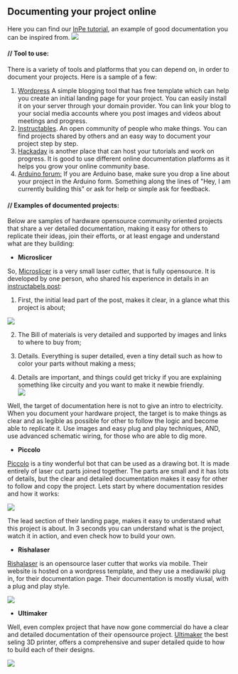 ## Documenting your project online

Here you can find our [InPe tutorial](https://github.com/opencarecc/inpe/wiki), an example of good documentation you can be inspired from.
[
![](https://camo.githubusercontent.com/1b4735589f01e275483986a5c9835120ccd6ebd5/68747470733a2f2f6661726d352e737461746963666c69636b722e636f6d2f343530372f32333933363039333231385f393736633930306435342e6a7067)](https://github.com/opencarecc/inpe/wiki)

#### // Tool to use:

There is a variety of tools and platforms that you can depend on, in order to document your projects.  Here is a sample of a few:

1. [Wordpress](https://wordpress.com)  A simple blogging tool that has free template which can help you create an initial landing page for your project.  You can easily install it on your server through your domain provider. You can link your blog to your social media accounts where you post images and videos about meetings and progress.
2. [Instructables]( http://www.instructables.com).  An open community of people who make things.  You can find projects shared by others and an easy way to document your project step by step.
3. [Hackaday](http://hackaday.com) is another place that can host your tutorials and work on progress.  It is good to use different online documentation platforms as it helps you grow your online community base.
4. [Arduino forum:](https://forum.arduino.cc)  If you are Arduino base, make sure you drop a line about your project in the Arduino form.  Something along the lines of "Hey, I am currently building this" or ask for help or simple ask for feedback.

#### // Examples of documented projects:

Below are samples of hardware opensource community oriented projects that share a ver detailed documentation, making it easy for others to replicate their ideas, join their efforts, or at least engage and understand what are they building:

* **Microslicer**

So, [Microslicer](http://www.instructables.com/id/The-MicroSlice-V2-Aurum-A-gold-mini-laser-cutter-e) is a very small laser cutter, that is fully opensource. It is developed by one person, who shared his experience in details in an [instructabels post](http://www.instructables.com/id/The-MicroSlice-V2-Aurum-A-gold-mini-laser-cutter-e/):

1. First, the initial lead part of the post, makes it clear, in a glance what this project is about;

![](OC-img_microslicer.jpg)

2. The Bill of materials is very detailed and supported by images and links to where to buy from;

3. Details.  Everything is super detailed, even a tiny detail such as how to color your parts without making a mess;

4. Details are important, and things could get tricky if you are explaining something like circuity and you want to make it newbie friendly.  
 ![](OC-img_wiring.jpg)

Well, the target of documentation here is not to give an intro to electricity. When you document your hardware project, the target is to make things as clear and as legible as possible for other to follow the logic and become able to replicate it. Use images and easy plug and play techniques, AND, use advanced schematic wiring, for those who are able to dig more.

* **Piccolo**

[Piccolo](http://piccolo.cc) is a tiny wonderful bot that can be used as a drawing bot.  It is made entirely of laser cut parts joined together. The parts are small and it has lots of details, but the clear and detailed documentation makes it easy for other to follow and copy the project.  Lets start by where documentation resides and how it works:

![](OC-img_piccolo.jpg)

The lead section of their landing page, makes it easy to understand what this project is about. In 3 seconds you can understand what is the project, watch it in action, and even check how to build your own.

* **Rishalaser**

[Rishalaser](http://reshalaser.org/wiki/documentation/build-your-own-risha) is an opensource laser cutter that works via mobile.  Their website is hosted on a wordpress template, and they use a mediawiki plug in, for their documentation page.  Their documentation is mostly viusal, with a plug and play style.

![](OC-img_rishalasercutter.jpg)

* **Ultimaker**

Well, even complex project that have now gone commercial do have a clear and detailed documentation of their opensource project. [Ultimaker](https://ultimaker.com/en/resources/manuals) the best seling 3D printer, offers a comprehensive and super detailed quide to how to build each of their designs.


![](OC-img_ultimaker.jpg)






